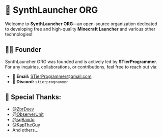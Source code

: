 # 🎵 SynthLauncher ORG

Welcome to **SynthLauncher ORG**—an open-source organization dedicated to developing free and high-quality **Minecraft Launcher** and various other technologies!

## 👨‍💻 Founder

SynthLauncher ORG was founded and is actively led by **STierProgrammer**. For any inquiries, collaborations, or contributions, feel free to reach out via:

- 📧 **Email:** [STierProgrammer@gmail.com](mailto:STierProgrammer@gmail.com)  
- 💬 **Discord:** `stierprogrammer`  

## 💖 Special Thanks: 
- [@ZbrDeev](https://github.com/ZbrDeev)
- [@ObserverUnit](https://github.com/ObserverUnit)
- [@sgBando](https://github.com/sgBando)
- [@KapTheGuy](https://github.com/KapTheGuy)
- And others...
